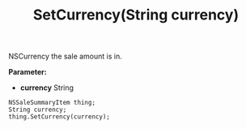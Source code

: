 ﻿---
uid: crmscript_ref_NSSaleSummaryItem_SetCurrency
title: SetCurrency(String currency)
intellisense: NSSaleSummaryItem.SetCurrency
keywords: NSSaleSummaryItem, GetCurrency
so.topic: reference
---

NSCurrency the sale amount is in.

**Parameter:** 
 - **currency** String

```crmscript
NSSaleSummaryItem thing;
String currency;
thing.SetCurrency(currency);
```

